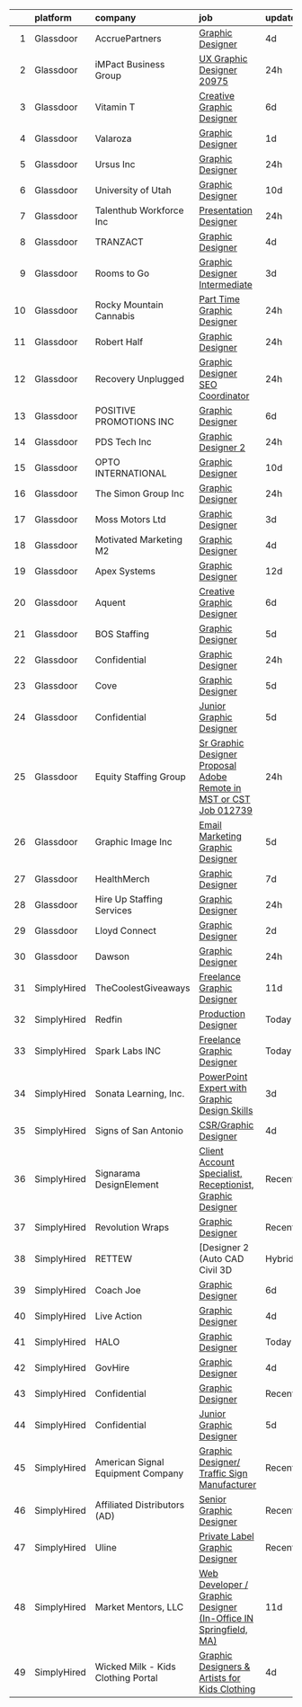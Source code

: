 

|    | platform    | company                            | job                                                                                                                                                                                                                                                                                                                                                                                                                                                                                                                                                                                                                                                                                                                                                                                                                                                                                                                                                                                                                                                                                                                                                                                                                                                                                                                                                                                       | update_time   | location             |
|---:|:------------|:-----------------------------------|:------------------------------------------------------------------------------------------------------------------------------------------------------------------------------------------------------------------------------------------------------------------------------------------------------------------------------------------------------------------------------------------------------------------------------------------------------------------------------------------------------------------------------------------------------------------------------------------------------------------------------------------------------------------------------------------------------------------------------------------------------------------------------------------------------------------------------------------------------------------------------------------------------------------------------------------------------------------------------------------------------------------------------------------------------------------------------------------------------------------------------------------------------------------------------------------------------------------------------------------------------------------------------------------------------------------------------------------------------------------------------------------|:--------------|:---------------------|
|  1 | Glassdoor   | AccruePartners                     | [Graphic Designer](https://www.glassdoor.com/partner/jobListing.htm?pos=127&ao=1110586&s=58&guid=0000018335b77ed4b4fdfced30cb3816&src=GD_JOB_AD&t=SR&vt=w&cs=1_513b3492&cb=1663053561924&jobListingId=1008126730075&cpc=BCC169F53084E245&jrtk=3-0-1gcqrevnmi39e801-1gcqrevoaghpa800-067b7fdb85bb2e05--6NYlbfkN0Cmq1pj5Dwku4j-j-jMxiR3p8DjIx5wPgrGZP7N5_dynGcPrp9S6jFTdQmrnz4JPZWDr5_AELSYZC8HhTW8qKglq35GUz6oRldHdzlJnMqGaacK9tIwDnCz5jgEibjtm9I5xKYhZZlsG5BJKjtOVMaXDbkxw_wMHGj_M-aFm6Xm4l2ELlWugdtFmcOlBwbdvfeDTGRSRqEBMFe881IAwMsa9bBjS7HFuSoFw6hdcJorj2goa2QlYUBbHPbA5YWFMLqD82oCR2PsOyprAskGzGWG5L3vFHOeMYCZ0lLqx8PUiimmFift2Ub3D55ZiwdTBdtZBx754fcw3MoYOXAr1yoqKJ_GxPoyIUUtEvcPLPW2CzPLeugnbCwHEwjzfy95wKJWDnP80_-YT2Ar7ruQAISca21umX7lVQAde8Lv8azxxUMu4CNrc_ByfFofp0ROHbSvZUUZEUAGs7yKwAIjWOhX38KBSdydB4FvFVjXeM0bM440sVU1p2eu)                                                                                                                                                                                                                                                                                                                                                                                                                                                                                                                                                    | 4d            | Charlotte, NC        |
|  2 | Glassdoor   | iMPact Business Group              | [UX Graphic Designer   20975](https://www.glassdoor.com/partner/jobListing.htm?pos=123&ao=1110586&s=58&guid=0000018335b77ed4b4fdfced30cb3816&src=GD_JOB_AD&t=SR&vt=w&ea=1&cs=1_39ee77a2&cb=1663053561924&jobListingId=1008134253503&cpc=6A22310A23505C64&jrtk=3-0-1gcqrevnmi39e801-1gcqrevoaghpa800-aa42ae47075f4f02--6NYlbfkN0CJbMOVrL4pmOIN70aek35lGUd1VGkUUl9qM-u8TQSK31Uo9iBKa4zcbWmzwKIAH8jEYfen9bGm4ciEvLu6ywMSvVg2nrarP2nlAONxxoXooMTTFdBHRAQgF1NaKCYJLkAkkNoh5khBY9IJ1LDaEQU5KBYZvMOFnA6FS0RbGeWmzo6TKDU_S3HLrOEMwhDJMcO2lmRY9v-xOt9lbdcyy72eXijAC5UQllcuHvlGTxvVOxfVX58Q8XQ9LW_LoyVfOQvq2F7po_SKymUVVRI-0XKpcd_1sJYipYWSOWt9mfbav1eSHF80AwWErCivyBYPirRXYHTMeZA4eDtUrzVDb9hnLkIoPqBSqx81bgz4OUJf4H3OFJT474dei40ybulCNl65qcTHZxs7iJT7FEn7nPXUO62jNMlqyVLQAOKf4xLtqCrrrSlAgQ9dKKsYqvR878AGFvIMrTLCjebolSjM3Q67QpxzfW2DhvkiCMsWaCNsYyFtXhgOhwUpKN3eJtwG3ajLNZknMGNp12khBVxfhV9pM_zesVLb6lQ%3D)                                                                                                                                                                                                                                                                                                                                                                                                                                                                                      | 24h           | Jackson, MI          |
|  3 | Glassdoor   | Vitamin T                          | [Creative   Graphic Designer](https://www.glassdoor.com/partner/jobListing.htm?pos=121&ao=1110586&s=58&guid=0000018335b77ed4b4fdfced30cb3816&src=GD_JOB_AD&t=SR&vt=w&cs=1_3844b826&cb=1663053561924&jobListingId=1008121107394&cpc=334ABAF5D42DC775&jrtk=3-0-1gcqrevnmi39e801-1gcqrevoaghpa800-8f3444ffb8cfa060--6NYlbfkN0DMrcEu7yrtATojKJA7cEzGQ3FdRGWLh0CZQInL4ECGI6k5tN82kdM0OKoro5eXmjoVin0azV7kcw0Ral9B4JQpPsBdkxf1kUX_39uXpuRfCiZw-gRjwUkuT2BUx1SzqJexz5ORPnopOg7VgA7pW0irx5YEaSVCv_lAiyN20thhxuAhyPc_cRj6QL2IH-yam9AGYYK9QG_irZADcw03wrlEvv_g6-6Utt_uYeZr1Np-Dfr9GFdsEfnfzBMLaSFG64S9Uavuygm_HwKB5b0EulMlgwKr6OTlPlrVv6d_w0sMI4UDVwxFuLH0MKJ-tdc_LikAcl2Kb3IdcWyR8uS-pw4TWuvG21HnU8HRpFAMdvfmtXxq0OxgeX3pLguzq82FBfJ6kKAxMjScUUIUgLBhHvlkIhZf-TuWOwxnROfOOUnlRsI4s9iElqLMVex9-_5VXM87d4Go4-YYCYfQP81S_5bOe68Rnl2QFG8%3D)                                                                                                                                                                                                                                                                                                                                                                                                                                                                                                                                                           | 6d            | Remote               |
|  4 | Glassdoor   | Valaroza                           | [Graphic Designer](https://www.glassdoor.com/partner/jobListing.htm?pos=116&ao=1110586&s=58&guid=0000018335b77ed4b4fdfced30cb3816&src=GD_JOB_AD&t=SR&vt=w&ea=1&cs=1_765ec6e7&cb=1663053561923&jobListingId=1008131768890&cpc=76BDADE3D6D9A820&jrtk=3-0-1gcqrevnmi39e801-1gcqrevoaghpa800-e6267bfd659e4f23--6NYlbfkN0AtR68e5gWpPxoovZgA7Udo-dcymoK0NpHFMpIgh7LYzwChfRPQL3OTxXxj4HEbQwurG7EWTXZyZ47nfWRyduCn3wXSuVtnUFNfQIbI_3fmKc8qm7hOY_FTyyS4zJWbe2OsX07m0XnTZx5YC1tPO94b4DkFMVgNJJR9Xe881P_pQptEBc7MH2yAG1_g-4NQwG00z9FBoUPsySEv91jjG0XWmcFEdjhqU3oZ3sBDG0UOvl1I6rKb5VzbEwt9dgdcvwYk9QYSAlVs257_UybawesPcEAmgz_kFqKhhU2EyhPAL1yWM1MyXgrfMJq5B-_605Zo-oo4DNaYl-Yn0rEyMsckcRq0WiJmDOSPxzja1h02GJXRIJQ1sjiB42gE-8pIpPp_q35prOy2xzLUksaLZbVEZJNz-iB7PT9-ak7mJ7gyQPQzd0fNqb5sOCnHLAJ5PocsBkXyiw1DqnAu_xJqlSDwH6CgTM7FygFMa8cfsDeFszu1JIRM3lom)                                                                                                                                                                                                                                                                                                                                                                                                                                                                                                                                               | 1d            | Kansas City, MO      |
|  5 | Glassdoor   | Ursus  Inc                         | [Graphic Designer](https://www.glassdoor.com/partner/jobListing.htm?pos=122&ao=1110586&s=58&guid=0000018335b77ed4b4fdfced30cb3816&src=GD_JOB_AD&t=SR&vt=w&ea=1&cs=1_58cbb7f6&cb=1663053561924&jobListingId=1008134344610&cpc=149B3D5996025BBA&jrtk=3-0-1gcqrevnmi39e801-1gcqrevoaghpa800-1374bbf8f98f6595--6NYlbfkN0CT8vBT9H5mqECx2dfLV_FONLPDKpIRssxVwtj05Tmm4rA5I0VNOPdM1oYsK66ov5psf_k9e0aoJjNTrZuv_X18D562-9MqSkujCYlqFldNGda0__pJyh2zNnq-Muk1fDPl3X2fO8GakLlXPKE5zPAdVFutyskNyn0ct_IDYEvYGsEje5MpohXzHcgbcELnVg_Jl9kMQTEnNeIHffSlrQb0oCbkMYWtBIu14R4YSi1XKSKztH4joZVB5NF_TA6cZFqDkT5vS1hPPpxPN-MPzA_Ri6fIC92jMhpag8vJH_w6mPxr-lBXua_xHu1N0IhmCnNcILPZd_fk8tDwsbtpUTDJCkiZWjW2XBVWmbCR03FLD_ORAiYGgtJevhh0lCXFivh_ihD6LFsJSo0gV2k2qXPnKUEZEsLbqGSzNSZtHub1hXGRpz-wtLBffngiPpilsyFoRzZhywUSTAE9AdYvil8pOscHYhkRYkW3TTj3rHSjuFUCwdATawwd6GOL4f04jKsc_f2g38HLL0CevJlQGXZ95266_d6xo4M2uIF5W-76yv2TMochAESKtDOzuW7loDmy0mhzQiqWfZXJVbCd45Y6CNWKvCPM5V1ZTJJu0F7b9GgYyoy9WvHrAdkgYE45_gTKFjV-1UvN8gO1Zs8CXJ2l4VDKz6rB7oi-WCCwDosXNUsaj3DXCOlYxxdzO1QtXLXsa-ERX5YEfBvJM87swfXR1XMvis1vog43D9_RxPv4r8aLe5F4bGztXquUyBL_UdFxhmKXZ1DVLpOY_qzRpC5LH-exYBjRroactcuTm8TeKlKXTU5IG-AJmFcb5thw_2fyYqWalBSCkgugJd0RTjHxzpZ-ku72iBBdIAzedgzpU_xKn8YRE-ZJfFQPASnxUH5qgVGxJK15CYWFE3dO0WnU1v2fvm0EQTxEZm3OFrmj6kz3ixCr3CRBEaMyJf38Lle0G84r4oMZhciFRBnq1Y1gBi-I5KmbcIIgUhx_AZJvlXZeEM-3ASAhx8IfF7MEOzY%3D) | 24h           | Morgan Hill, CA      |
|  6 | Glassdoor   | University of Utah                 | [Graphic Designer](https://www.glassdoor.com/partner/jobListing.htm?pos=114&ao=1110586&s=58&guid=0000018335b77ed4b4fdfced30cb3816&src=GD_JOB_AD&t=SR&vt=w&cs=1_84ec5c48&cb=1663053561923&jobListingId=1008114879241&cpc=8AC01DCC8FF2DC38&jrtk=3-0-1gcqrevnmi39e801-1gcqrevoaghpa800-ce0b6d5c670a72c5--6NYlbfkN0CeT8FX21qA8aHoekqZMuZU4Mih5bXiRa2bV6asheKhAvHaqF6kzF8lumhssRFsV4ip3QuTCCLPujpOXfGMMhrWaTaOm6Daj9lYD7LAgs86KDSB8ENDLgHZdtS7lHfdxOGI6ZxXy7fyrB9iluXJuUGYYtVCWGPVZHuqqax6x05y6w8swj6ui8dq7dTsBWybOuj-1l0u87LzNUl8-TVETZlZYAn0iuCtdq1jAqZn5WMoctperBHDu5fGsfIoowfygyd8ppBSenFhej4821DQ3OYzvoZ958eGXjFLSsLwu-txrYpTxZTTeMBxTIjKucQ5uj-r8QLC6lVTggcUAjBwAtP7ZIUwRo2YQBap9c3DjTveIEARTG2pa5w5rG740LNsxPcYA9VQKHbiDZjN3AMua9Fo4pwCkYQPXC1rQduHE8vju3vE6sGRHSMhOXslPO8k3RJT8_L7mffQEuMjKpwurR5J)                                                                                                                                                                                                                                                                                                                                                                                                                                                                                                                                                                                    | 10d           | Salt Lake City, UT   |
|  7 | Glassdoor   | Talenthub Workforce  Inc           | [Presentation Designer](https://www.glassdoor.com/partner/jobListing.htm?pos=130&ao=1110586&s=58&guid=0000018335b77ed4b4fdfced30cb3816&src=GD_JOB_AD&t=SR&vt=w&ea=1&cs=1_2f36a2da&cb=1663053561924&jobListingId=1008133870042&cpc=F41FEAB56D215062&jrtk=3-0-1gcqrevnmi39e801-1gcqrevoaghpa800-f06f0ab86d92e6ab--6NYlbfkN0DpwFV3tuw9vFlML3xauMsT_S9XsNg3VdZNHiuyFzGFEzXfSGkGfgeZuQmrRNOoRj252mLqHri0itIf68FvD0Cos3sX1nhUedQCzDRSGlFs--8KFgQWpEgsOErS4T3CBlTINY1Ygwrij_bPoCYBSzOLzslHUqA0JglBS4cMr5oydsK6sQmOuNIryRWumgJ1p2yLg9HcUogQ-ip59UcKRFXvqA3gl5OW8gHmMYqt6_Ex-VLMKsXOvOQZSHiwyoS6N5JU3qTcKGEtfDGzGbZ-M51kzXIBMds0FAjk2CDa-RNW53mjFzzJKF3c2ysyyNwdqn2xTo8-tKwOEgxCmM_fSXjsEOpK6WJsgMzoVyswNrkFBqdB3d6pAoMYIVQpkn7nQComJjCPGwO4m8US6SBlQE74gpy84ynhNtFZkW5cGKID7vY0TE8yggiFfTcg5MTRFmYAskLso_lxSEa2k3otq91qejb9Zvk02EOcQ7p6uUCjKhQec0vF6F1xeduc01z1sbxKgYLwRpKcu8QLNUSailvErrHxLp3q06M%3D)                                                                                                                                                                                                                                                                                                                                                                                                                                                                                            | 24h           | Remote               |
|  8 | Glassdoor   | TRANZACT                           | [Graphic Designer](https://www.glassdoor.com/partner/jobListing.htm?pos=105&ao=1110586&s=58&guid=0000018335b77ed4b4fdfced30cb3816&src=GD_JOB_AD&t=SR&vt=w&ea=1&cs=1_b4d379ff&cb=1663053561921&jobListingId=1008126595284&cpc=67D5E609A3B8C355&jrtk=3-0-1gcqrevnmi39e801-1gcqrevoaghpa800-b11b1ed320f7c562--6NYlbfkN0DmvEs89GDjygIsDT0FtjWiil-qnA5TS0Npqc8I6T5HHD-Msxk3g1G6tLQP5OhNABLgmU_IJ8ydB2A8wcxTZFkYoTDj0-SHqJTtoNv1D938D7Si6ShiK0RBJHfZpr0JA8CQMGD9EBSKqLVu8no-dR6S3jNjtvjIEdcoY7EqGpiS-4A7knImlcoNud3GgAx-4bX8nNs31cOufh5Ec32KYTJm6XT4M4ZuW9iUfLUwVUTbaqXgLgxur2tJ9mIVHaECczUHki3rwctinMWWXjNMCv4c9zjnLuwCVwsCwYc1GHNgYLvasdzTNUxD2qNdotlx27wpk2BK6qwbyujPH06HO621QAsmxFJ6uLaIPtwzxxPHFZYpcUSzymj9-b7YyEUOeFTX5kYvD4FA50OyqCZDaIU9kwcuur7TSN6bSTZeGzghvAq845eeDFHzQnWGj_Mw4r0hPhM5-_SPZGQSkrw2Q6EXX_2sFtigDMFkHDVSn5kbLjIJ00r3Gb1MZ56XeDLb1KLJMfdan5_xEZ7spUrpKRRF)                                                                                                                                                                                                                                                                                                                                                                                                                                                                                                               | 4d            | Raleigh, NC          |
|  9 | Glassdoor   | Rooms to Go                        | [Graphic Designer Intermediate](https://www.glassdoor.com/partner/jobListing.htm?pos=102&ao=1110586&s=58&guid=0000018335b77ed4b4fdfced30cb3816&src=GD_JOB_AD&t=SR&vt=w&ea=1&cs=1_a52fc89b&cb=1663053561921&jobListingId=1008129968709&cpc=334ABAF5D42DC775&jrtk=3-0-1gcqrevnmi39e801-1gcqrevoaghpa800-3d788cb9d77409bc--6NYlbfkN0DQkrWslipYdAKKBYyyAy12PZe5Qif844XZvzAwxKbcyIRxhdHaqMzJraSVoY3LdvYuwbTQKPavhGC4vHO9Bfr8trVBdo5eVcbleJzNNfOukLu5glWbLcJEU3v5zwDYW7576MqK4ng8P8zlt65pLJT0uVXEeqsxHcyP9z5k2v5f-j9UXlWH6Cfr_qwvCip2HxsutsgNmwxcModeviy8wgO94FJ0r6-q8jlsNkICfUnLgfMBzCtFR1cSyVM6egFgmvoRRaqvV5t2hFlsu0H4sfqXXewL_77A7VL3TP7-4j8wcKE6NaKTeUAaAPRMHrKIv1n_30RiZuj6GauLdyxYi22ND4T0QMwkA46vZMPvqS0qr1HD67rSThSvrbfgWSynJhunYm3GzV9HAWsClYgjkYSPJkLdkmVqTHH2v6P3AQrVRAZ9u7ZptCvk0dMpeqWLIypUeNmyT-1mFxSeJ7DPLnwC_0q5V2ylo6ovXSzEUpQSQR2hpgWKS7Xc2nqCFSwj5nfulc-5r5faT7EVne4qJXgVlYa6m3m7JqVGisdjIUiR_A%3D%3D)                                                                                                                                                                                                                                                                                                                                                                                                                                                                      | 3d            | Atlanta, GA          |
| 10 | Glassdoor   | Rocky Mountain Cannabis            | [Part Time Graphic Designer](https://www.glassdoor.com/partner/jobListing.htm?pos=110&ao=1110586&s=58&guid=0000018335b77ed4b4fdfced30cb3816&src=GD_JOB_AD&t=SR&vt=w&ea=1&cs=1_331065ff&cb=1663053561922&jobListingId=1008134500689&cpc=C63BD00756FD6F58&jrtk=3-0-1gcqrevnmi39e801-1gcqrevoaghpa800-4e51c06da5a57de6--6NYlbfkN0AS3oPsAAmCngCu4U51_2RxXyfS7TdWOFtWPOafNW52Iz1HeQVGuvsYmKC0KYmPYo-Ng95OsV6V5q3ROhc4Lcdw78zLFX7cJSxMFKMoeKFpu5MOdSKQu8eXh8z9zXuNE6VEGCp3Dr2zZLxwaHhwqcKu2-gzPSLnWx-DrerkH6KnxG_YZQZ0yjp168NTaaZL0QEY_XbufhueTj67n5i1Uz0Xa7mqaogk611WQvnpyQ81NesdlpHhT3BlQ75NaPu89VvhopeXU2ClEMi9RMJoaevtcprHXPTI8OtTPHUa0tQuZIUc3LW1GZ-v0ypzTaIiwJHsG06LG7oTvXUy_neMMfbbLmpDwsXqK9rjaRff4Fzwy6zI0Da1PnmxxRW72eoyV2U9_KLz-CCIDWsF3sNUBN8io3wXnHb3MrEZSyLkc4Ay2pfdbLUkMW_6lW0ZDlC4_CBzWHbNl4_4opXiH82kWYgLjWA2mmUcWT5mXnjzisWK40W9ETY36mLL44ysGpmBCP4%3D)                                                                                                                                                                                                                                                                                                                                                                                                                                                                                                                       | 24h           | Denver, CO           |
| 11 | Glassdoor   | Robert Half                        | [Graphic Designer](https://www.glassdoor.com/partner/jobListing.htm?pos=124&ao=1110586&s=58&guid=0000018335b77ed4b4fdfced30cb3816&src=GD_JOB_AD&t=SR&vt=w&ea=1&cs=1_d39b9b48&cb=1663053561924&jobListingId=1008133913067&cpc=7AD1D84939BBEEF3&jrtk=3-0-1gcqrevnmi39e801-1gcqrevoaghpa800-1fa50215d3aecc48--6NYlbfkN0CpzDdaQkua3np5pkmj49lKioZwmwxQ-yx5plwbYmV_M3J4KuacFLtDum7fINRRVdwBKD6MOzfD5zyqM5fJKUHEMbe61DDpH0yz695hbPbBhnGv-HiBMohC_NmUg4a4ccaB8U04OmgIlkfzdP4gunSTDVN4tCSgZuGSityjLUwAbI06bnOvBQriPAyLljQXV0QLgitFBKB6aJeJ1mwsVlHv_-vMxaCjbvuisAuAUwTZdl--hr2EaBWE9Sh0ERYMxVqF-0HVZq0umTEuQbRcBtSw5dNvz4L28YYTPXZPW6Owd3yulhHm_UArZzEE_qv6DbrWgvReFAafmIoN6GUBLPk4j1uzOZQhMBpFmEhBRleRRIlA7F9hOzLcottfwI3LfdUw_FVZRaA-CYU7X5OFkbjFLEtkyKAStJw458ZY_wnDZm2nOu0Fh18YKM1D8BAhrWt650BkZPJolo3KrnLQ0MwIEhbuavpiLLDcCneVcK2nO0_szTi1_bZ-PcloVm16iSywGUCQ_zKrpqWYpa2TdovEdJSBBQBqm0b6_9tX6sSzKftRrekErT8Nia8QTbqPST8%3D)                                                                                                                                                                                                                                                                                                                                                                                                                                                                 | 24h           | Chester, CT          |
| 12 | Glassdoor   | Recovery Unplugged                 | [Graphic Designer   SEO Coordinator](https://www.glassdoor.com/partner/jobListing.htm?pos=108&ao=1110586&s=58&guid=0000018335b77ed4b4fdfced30cb3816&src=GD_JOB_AD&t=SR&vt=w&ea=1&cs=1_18730497&cb=1663053561922&jobListingId=1008133874978&cpc=63E4514951618C5C&jrtk=3-0-1gcqrevnmi39e801-1gcqrevoaghpa800-7140b2567d99476d--6NYlbfkN0A953Z9EfJZc5Z9y7Wb0NkuJO-5BBnqXCJSieP3bN3oTxAO8dGQJw4jumWe0uvmK61SoNGWLQ9ReCEZ8arNlNOsHPLqlLDhBNdwOFfbiYxa3b-ix_rYM-quNqoziXKzbbyDTY2TO_sF7bFLlrGl-Osh8JJ1l0xqr91c12AYuqpL4AVEvP2C2m85iPHH4wp0D1iK1O0giOBdFVvphZ5ZkNIo9nTQ6NKGp19dt80MpmnqjptnknEf2Tl3vvpXb-a7vSE8y-dkeoz8XUsr_8_5styiGMlT-LYdrenX_H7YAWjA4JLfi4youLR6pz7NLvfgCQWF-GpT-jbtYw-sXj99OHGyYyULJgZaiH6_YYy6-XY9OA0l2bzLZnLKE50ME0OUv81u_lTin1_QhNKS9SIeoA6MMYR7mUkSGnaniO9Yh6IZGBKljqYdoABY3boR-ibCYz-prCSs_t7SOdzIhIpA0feeb6njwLz6kg8GMjabPqok5QksNu8ocR5n0tbA1ygDYi_y6tja3GnuEA%3D%3D)                                                                                                                                                                                                                                                                                                                                                                                                                                                                                                 | 24h           | Remote               |
| 13 | Glassdoor   | POSITIVE PROMOTIONS INC            | [Graphic Designer](https://www.glassdoor.com/partner/jobListing.htm?pos=112&ao=1110586&s=58&guid=0000018335b77ed4b4fdfced30cb3816&src=GD_JOB_AD&t=SR&vt=w&ea=1&cs=1_b09e5902&cb=1663053561922&jobListingId=1008120573000&cpc=92BEE8AC7E71C1CB&jrtk=3-0-1gcqrevnmi39e801-1gcqrevoaghpa800-98e3abe9d5b0f329--6NYlbfkN0BxkLIcfe0oqaYINownie861a0BJtkzmJW-WyGv8J0JYOtHV1ep8m0iuJp-jyOUwcKwKUY66YQHpBznDcOA8ykP_s1SuF7AmHu-c_-HILB7-YEnaqktzXUZwhWRYK7fGX5kCC9_TUenH3hGC-HKVlExa1qgwXHHgD2X3SI6SLQGJ7vJpraQ7L96nLZslMBerYEpYcpUm-pU_hjEbFsfnyHsUKkHoXCuOb9c0bzx5bmFnCQIQqyBKDL5DaCDdjS3tfWBWhbLVLSTuQynlGRC1_TP5t6hne_qxboohQvBxmmkjmUdmLAMBcQ-cNs2qdPCyk1lNNaQe8U5eWbWHZw9GqbmX9a1FzcPA2_oFemY2bqpGlrUOayMwtItwxixDby3_LmnNUAWCBAP2KHVJl5WHDQCjk5YjzzB1Pax3l5fPUquSRzTsoAGdMAqS0lBi9sUh5gcBGHVk9nWJGSGtQz9HHxpQmxMeSCLZKECisg95BF-tCT0FrShwilNDtS5s2cZc9k%3D)                                                                                                                                                                                                                                                                                                                                                                                                                                                                                                                                 | 6d            | Hauppauge, NY        |
| 14 | Glassdoor   | PDS Tech  Inc                      | [Graphic Designer 2](https://www.glassdoor.com/partner/jobListing.htm?pos=118&ao=1110586&s=58&guid=0000018335b77ed4b4fdfced30cb3816&src=GD_JOB_AD&t=SR&vt=w&ea=1&cs=1_92abb4d8&cb=1663053561924&jobListingId=1008133999448&cpc=AC285F3A3ECA6BB0&jrtk=3-0-1gcqrevnmi39e801-1gcqrevoaghpa800-5d4ce0291dd55fc3--6NYlbfkN0BLQ6hkz6GMEPsiDV6dZwFY4wMBUE_AioakCFmtqBrqGqP687vd9SjG831nUZLdlEDT-rRDOXqeIgFwwBe76Cp6GCqVStSYpJWkKaxUfIzy6PpNhHJP77U1EIbtsjbQRP3GeLeA93gQfgUL-q2sWPDLe7QVXVDsUSfm753rieCTyUG5j37WQeDISRhQrTaXHgQFI1c9a3_FQMcYqx0tSc5byPv6lxA_fQXJVbdXvXNVN9Gcaoxlq4nuTzctZ9Sidf3VM3kl0kDnLXISSAMQVI41UNkqWEek-hMAqJ73CBu7TxG9B5Fmjp0m60kgHou_xljvPemmqvdXvLWAlm18qetqFeFNvhcX5wdTtXk3KmjooosKrjhhECE0tMj4RP0ecXYf8NqjJ8lVmE4ibjiN0z3Sgz39TSg2tw8MGmK4a_kia1fAn9qBK-pROOi4qH-J1kGs48AfeLU9L9Zz7PJUela-2HkFGC_F2C5vqT4Uw3In8UzMxGF3A3A-5X7HY-o9msRDnpo5fZlY0Teu1reSF9tsmGKN8p8WhYoGJ28dzg3gBg%3D%3D)                                                                                                                                                                                                                                                                                                                                                                                                                                                                                 | 24h           | Renton, WA           |
| 15 | Glassdoor   | OPTO INTERNATIONAL                 | [Graphic Designer](https://www.glassdoor.com/partner/jobListing.htm?pos=103&ao=1110586&s=58&guid=0000018335b77ed4b4fdfced30cb3816&src=GD_JOB_AD&t=SR&vt=w&ea=1&cs=1_e38b2d6e&cb=1663053561921&jobListingId=1008114454416&cpc=414F59AAC079D902&jrtk=3-0-1gcqrevnmi39e801-1gcqrevoaghpa800-7d099d590a8d0cae--6NYlbfkN0DTXEPot8bQs6vL-0KsHuyeBXsp9NRYqLssF11gmcxF1FPK71qYPn8Ryec7son9nZXBacyyZR0tUu-RhjyEujjTIlOdn9t9vujwS_Y5rLSSOgo3_jNg51t1MNtzthP8DlMtE80ugs9pi5sM0RBlEdWkhWUgV3TNpODv46ZNwrD5PXct1jAeBhojmDWZ2d7wfJ_tS5p3k7R1weUSKuBmnvuesBMFpgY_3cZfVPnEfMitievzSCvk5IzQKXMyDhEDviiqZx-zov65o4vsV3_wbQJUg2yahz8j_6HIP2Ca3TPjXwD7tcf3R7GM-s9UYSRZ4mDBLO_mtiQbuxq9OUJyPp-SKR5kLhRb9H5Y7tIo_QQZQ9gESmrtTU-9i7WHuVjcmMwE5a3TmwVbI1lpoKHcoYkj00asM6zuhMQb0d0aFWvj74C27qbICbKsN8CpF2Tqoc6V3_yyg5K2jckH8-wa-wfkIbQemlBRY0zwd4lHOiJWVq2BRHVuflZgdXIuPtETh4Y%3D)                                                                                                                                                                                                                                                                                                                                                                                                                                                                                                                                 | 10d           | Wood Dale, IL        |
| 16 | Glassdoor   | The Simon Group  Inc               | [Graphic Designer](https://www.glassdoor.com/partner/jobListing.htm?pos=104&ao=1110586&s=58&guid=0000018335b77ed4b4fdfced30cb3816&src=GD_JOB_AD&t=SR&vt=w&ea=1&cs=1_128d2839&cb=1663053561921&jobListingId=1008134396794&cpc=D69957E0862862E0&jrtk=3-0-1gcqrevnmi39e801-1gcqrevoaghpa800-3cca82de002abc4e--6NYlbfkN0BBGG9LMNqL16EzDx9S3nKk4b6IwprgSJginr0DZD_oW_fGju1lNZoRn8lzpFRf9zSipFPdjfvl7DbOOCJPCwyJY4O-6l89RxDVWalB4KjYtyHfenNswbz1ayFGcmCjLNqlwmE031PtwnqtB3wsm4v4vrCeb4npt1AaicB2SUtO5qCzY40_xw9m5W96ChlmwU6slZPZTxspORkUZFsOdtJyUHVl8bO3kVunftTwaTftvNYZD3V0NdQJL2lw06mv8iwNDNNZducD5n37AxzS5CXSSQ7U2YOgKnU6pdfiqQmmHq39ssIpIIMCgi_GrOfTNHH1qJHt0of1Tn7VsF_AJHhHeP0sG1J_Rd_jmOBwb-1AfdxDRW2G9a0_ShwJxpYijKXIopHXcZKDXc4fmYl8JVUvYmQhbWWIW3_c5IE33q-VZjErE2pLUimwizIs-9JyNU-kejO7H4I4oCLptth7hTJ6CHXjX9R0a1KH1gymSJHOk4e7_qiiNqnJqJZ5KTj4EPY%3D)                                                                                                                                                                                                                                                                                                                                                                                                                                                                                                                                 | 24h           | North Andover, MA    |
| 17 | Glassdoor   | Moss Motors  Ltd                   | [Graphic Designer](https://www.glassdoor.com/partner/jobListing.htm?pos=109&ao=1110586&s=58&guid=0000018335b77ed4b4fdfced30cb3816&src=GD_JOB_AD&t=SR&vt=w&ea=1&cs=1_aff863d3&cb=1663053561922&jobListingId=1008129186634&cpc=FFA730268E216A27&jrtk=3-0-1gcqrevnmi39e801-1gcqrevoaghpa800-412020c57b8bf40d--6NYlbfkN0AO6P3nQQmedbl83GwNa7OohnsrLmja52vUai2UirdROG66o5SxYArC9cckpGOOGiKauRS_gYIsLTN1wkgHZ4PVD2N_Fb_qvDwwF4V7m2qMIAtWjFlw8cgSO842a3_kiqsqNjGJKyZvv8yauOqgH0igQ-aydOgkZao_moQ917O0j-ZVw5UZJezsZzdcJ0z-tfzbzeAkTzzEx-NWIVR3-EdflJbOX0GRNBG3_c5d30XyKAfMoTjAJ00rJ3zWoM5jG7DTg2hAV7gSd0Ht5GQ-1XSFqwaDTv6udImlqAI9UFw15VpzloeqAi_XMzZlkMasal79vAVZFAOssalPMOUwqFg9IxLrDQSKyRwJloHaL46cQL-TMVRTqc83BUkg-FlM9o7sUbe0_uFO7xZd1ESB_T2kfArr4EqFvRzb2X61P-NBTxtxoJ-vbL-HB6Cqk4lGBuBmht8S-rGDQSoff4BRa2_dYAnufkIw_p12u4B3N7ZCaul3ls6f4eVxZaqLQnwLo9Q%3D)                                                                                                                                                                                                                                                                                                                                                                                                                                                                                                                                 | 3d            | Goleta, CA           |
| 18 | Glassdoor   | Motivated Marketing  M2            | [Graphic Designer](https://www.glassdoor.com/partner/jobListing.htm?pos=117&ao=1110586&s=58&guid=0000018335b77ed4b4fdfced30cb3816&src=GD_JOB_AD&t=SR&vt=w&ea=1&cs=1_479ae2a7&cb=1663053561923&jobListingId=1008126580520&cpc=F4EED0218A761C36&jrtk=3-0-1gcqrevnmi39e801-1gcqrevoaghpa800-1e4792ea722e58ab--6NYlbfkN0BlKM6m1IvFSyy8_vPnQ6NxHMa1BSJqvopi6zh_aqBEzviEYhI9jrRy3ENz159CfFLzFXQHe_EFz_tUFnFwmiKL-py1atkf4KBWl_wAmblrlN2NaAjEUnB28cj0s8qgpJ5pW_i9V-TSA6qcxu3W5uCVRExcETT_nJTzCpZMSwxvFy1okJ1cYdW-7na4t62wJWIdpxodWfSox8AW9G4XUfhMaMHSHzELq6d0g0GEbYpoi-wY8vhUtBonViSg58IkjPIVvuy2-2Bq9VFd9y3rWd5SpOwWQjt37TrAg5HaGAY38vluoBMcLZ9_GHOYSLVslhoeZRHSudW0q-SnXmm-QNKHEALqZvMD2cOrDdFpd3iI94HZatH60PwYcZiOGnqwxZpeaEQNjoUjvdCKHSeF9V__x50QZOPnLWNOANUNWLYP4CKOQdj5SjUYDBwjpvLnSTIQlw7LabWfTq1Yt27Wht3DJmuon6Hkbj_KIJnlTPNVRy1soVPl1Se_nnnb5OABeQo%3D)                                                                                                                                                                                                                                                                                                                                                                                                                                                                                                                                 | 4d            | Remote               |
| 19 | Glassdoor   | Apex Systems                       | [Graphic Designer](https://www.glassdoor.com/partner/jobListing.htm?pos=125&ao=1110586&s=58&guid=0000018335b77ed4b4fdfced30cb3816&src=GD_JOB_AD&t=SR&vt=w&ea=1&cs=1_c7375d0d&cb=1663053561924&jobListingId=1008106388661&cpc=F41FEAB56D215062&jrtk=3-0-1gcqrevnmi39e801-1gcqrevoaghpa800-da612f7a529f548e--6NYlbfkN0DqWjE27Bj7wQp7zwejGyju2OyxUuq4SEucXSyN07WCWejYvQmJsgF2DYF8Y-TYieDSMpqhdV5tGjfKI0pF67yY9D5AdG2Jiz_4OErsDsJEEficrcUtSncVBPFP7amyf8YQ907Nw2FG6zqq2HhbbrfbtcwxVSvYJSUJaNcLk_3dPEp2iPOzEIoBXBAxmm-0o5uG3yewUqpQ_c-znQLnbP4OuaU3CCYZzjE6wOq1Obtv6yMKMPztd58iGANQZBOMOKoVw0oucnvJbQvT0YauMNmY-L2rHXsJoQmZBmuBrI6ObuqUjGdYbpGdpp9dH4kMbC1RWMIZELfjsIrAPcBl6VdnTgBJX80hL-1iA755FGRuAZ2inPdXQs7yyG41vfx7PbfM3X4hOV-n5Y79wYu9IwXCv4idkv-D4V-S-FgwV08VwBPIryrF2uUfTkzGltQJWebXb9KC-_przQC6-QCgxio6qwYoYl_FyYtxKpW014R_9Hr_1JKg98_YHl84lUpeon_SPCGQPZS5a2M2gNooGnk6dbxO1wHPcyF0yPyWIhmF-RH8Z29f0wCHdIdf3HV-Gsqz4DjV1xPEeEaS1WzrxrmJD2_cNnUwCbuPxJhPQxlVh0vbkOvNh1iEfqJBpDkG9_g%3D)                                                                                                                                                                                                                                                                                                                                                                                                 | 12d           | Minneapolis, MN      |
| 20 | Glassdoor   | Aquent                             | [Creative   Graphic Designer](https://www.glassdoor.com/partner/jobListing.htm?pos=120&ao=1110586&s=58&guid=0000018335b77ed4b4fdfced30cb3816&src=GD_JOB_AD&t=SR&vt=w&cs=1_af9560a8&cb=1663053561924&jobListingId=1008121287489&cpc=9908D8D4413DBB8A&jrtk=3-0-1gcqrevnmi39e801-1gcqrevoaghpa800-dbe967c4271b2a03--6NYlbfkN0DMrcEu7yrtATojKJA7cEzGQ3FdRGWLh0CZQInL4ECGI9gD0Wolx9R2EDT7B77c2cQrmbkUFXy7nLgoDEvVvGH1Wvn1HFp5P6WeKpQKU34EyEIJrdkCKlz3Ly8g9UXKHEiOlTJecRlKUl7acA-eIPmhM812k17EAjoss5kTsT_fwhYt706yrL6_fztrUqg1Kw9ZxSsxzo_aDm2BzxuSIMR9QYV_zPWtI8YXwy8ynSTsA26V3ueMdUkw4sbsH_k6RET0uGkwINqebknMAXvo27EGgDC2eayZjrurPhz9FtQembV6Jzph1NYYREOgzRK5EyxqpZ8EQP0-P2i8Nb4aKbfdhB5TMKTVS1SM3INs5fr-zq6CnYOjIsGIOhGrkGPExjly8QAjdVhw8GLYddglC3dcLKMT9Nt5kavfDZijuzHRdAX946iSDLJF_2YSmK7PK2yfS3kbOqJ1M7Av4-XD0MRD)                                                                                                                                                                                                                                                                                                                                                                                                                                                                                                                                                                         | 6d            | Remote               |
| 21 | Glassdoor   | BOS Staffing                       | [Graphic Designer](https://www.glassdoor.com/partner/jobListing.htm?pos=129&ao=1110586&s=58&guid=0000018335b77ed4b4fdfced30cb3816&src=GD_JOB_AD&t=SR&vt=w&ea=1&cs=1_9e9bd354&cb=1663053561924&jobListingId=1008124168462&cpc=75B6770C194DCF89&jrtk=3-0-1gcqrevnmi39e801-1gcqrevoaghpa800-11e89165a41cc4cb--6NYlbfkN0CSD0PJk9yLnjG-wa3MARHNoV5iUnokzG0wpirHI5L2-rkZ8KzA1Hnnhg6eU3iVOWYcd3EyHxdbYwlZsSAjaBWjYkXwJE0xSihp_pqeexDboKXwFfw-acDCtzb8lH1T4kZp_VyBMX7Q8wT2HrIdPGnsBP9nWdp_29VtTqw4RrOrEBTRIuxG6i-pwAGcCZZFIVP1TFcIi7rng3eCauyS2KK6Q0Ddv1XpWSKfYGwL7bI0J4Xs5dIovAcMRL4p6CjAVT8t6aQoA-34oCD1sdmWW3dKMKBKWriY2ux6Ra65QA0KnQ87NLv9oJNiv524a-nsExzpzAzjU37Y9VwdV9BlJO06PLBrCjr2tXGlfmnhIyVN3rb6JnuUPLVDt-SWkfncyuENFXUbW1fuzJM-dock98SNbZmA6KPNvD50TLzo6orYUEMrq0xlmbRbmxmTWbY2TIjSYurFAgG_UOiO37s5nRXYcLbwNzrGQHOP6BfOX1ExK7fq1JY7MJ870gl7L8enaDqV_WnZaNM6g4csaC7BP7UbJ_4k_S-cMQCkvcGrVNafhBCMT3WQ-K1AKmwWmgS1Io4BmvV7SRa79dSzDzA7yUUAhprOWfeqnN_lerNIdOmokxk2cpitWhROqcSe_11OoXiamsqeS4C6BHk75_p7U8T5rdYUfaN0vo0oynIeAOqcbTZOFunDTQZDMf9bdaHLbts%3D)                                                                                                                                                                                                                                                                                                                                 | 5d            | Suwanee, GA          |
| 22 | Glassdoor   | Confidential                       | [Graphic Designer](https://www.glassdoor.com/partner/jobListing.htm?pos=106&ao=1110586&s=58&guid=0000018335b77ed4b4fdfced30cb3816&src=GD_JOB_AD&t=SR&vt=w&ea=1&cs=1_f000398d&cb=1663053561921&jobListingId=1008134053550&cpc=07D58528F3898F33&jrtk=3-0-1gcqrevnmi39e801-1gcqrevoaghpa800-19473f4461ae5d90--6NYlbfkN0AY0tB6Wf0GPJBeXy16lXgyc692rddvCB6fx242x5-_XY3sT359jnCc-_ntvTeYDGkRVsTvHS2UzDBgzYYuXWwqsLy5Y0vJ1EsiQr9eIS67duG2zid2mvBODhZvVYUhjK9SCCyTa_CCe14rcGDtsvlMID_0eIC9AX2ddL1vTLXjauPZk8sFASpeWGsD-KrC4dP8d2NuLfevCP5Ttumuc5k8pmi3V40i0PKlO_P1MbhqDDz5bKMMOYVSmqqGc8FUNvUnZIABadirYA79A6lGCjal9qeoDiMdH5FK8pOX7eN09mlGCAXlldgrXddZaoTSBLk3rTah9iBc7QyRVM3GQBW2LsN_h7Sy9dSKxLKHmIBcGdIgWWeUKAyx5VsfpTIUsI8tlmRwJvMF_aEI-G8ua78JvLLeaY9iFmKEGXMSI3JzxYU6anPuTF08y8lD1VD0OHH0v6uYTD0giOQEiZsFJNuzneFGjag4EshrlXkHNW0T_L44WdxX4hTQlrzKDqDHX04%3D)                                                                                                                                                                                                                                                                                                                                                                                                                                                                                                                                 | 24h           | Maplewood, MO        |
| 23 | Glassdoor   | Cove                               | [Graphic Designer](https://www.glassdoor.com/partner/jobListing.htm?pos=111&ao=1110586&s=58&guid=0000018335b77ed4b4fdfced30cb3816&src=GD_JOB_AD&t=SR&vt=w&ea=1&cs=1_75350758&cb=1663053561922&jobListingId=1008123393678&cpc=C891152315FA1AD8&jrtk=3-0-1gcqrevnmi39e801-1gcqrevoaghpa800-6bfe7e1fc28a56c1--6NYlbfkN0CNouFGue49ejItq4fA-JdAPlUS0xHAOEK9mj0sChPU9TW8mEJOxZv3mImffP24wabyRMmzL70MAcSgi57EQprNPWNJdFK3u6crUad3WUsyqWo4iQvJZHDz1PRr0YQTaKq4VO-8GOLiDJeE8TqyldhSTbi1gBd35Qmb0FI4n6ErFOjbJ0QgtW8lBuIdw1Zc_YSHVG1aFPTHEKLUOMHAhpBBzDF-UEdmfTFW4PbnZ9Bh-KxtGLUvVChh1mJXgqLMtuhRTVMkW36BkHRr-gapD2XtQy5WRh5CI6ErtiyezuL_I6qEZKlAHcJphdQYmOwWlxy5wlplDbVGWsFmMxh2Dl00OTpsg-1Yf9SQPNZD6sKy3bgAPSqzbi5BhZmhKTV-MJ5fWdDjXz3PCSwrbg4-zJ_6gAMdhXRarZH5EoOzX95J4GysJtzL59Xd7zq-rwaoUgYw7p-6Katv751P5MEZOzQRqXztFRVI_lH8tGVl3n9IQfZOByvSVRb7g-32A5DguXg%3D)                                                                                                                                                                                                                                                                                                                                                                                                                                                                                                                                 | 5d            | Orem, UT             |
| 24 | Glassdoor   | Confidential                       | [Junior Graphic Designer](https://www.glassdoor.com/partner/jobListing.htm?pos=101&ao=1110586&s=58&guid=0000018335b77ed4b4fdfced30cb3816&src=GD_JOB_AD&t=SR&vt=w&ea=1&cs=1_9bd20a30&cb=1663053561921&jobListingId=1008123210648&cpc=2CAED5C921A5F994&jrtk=3-0-1gcqrevnmi39e801-1gcqrevoaghpa800-1c9bcc33ad70421a--6NYlbfkN0AmqJ7AeIJ-lTJls7-mD9_KSTPy0ij-obPvjuKKTWlFkFGwi8c4YOI6u9tlvvE_CANVAuYsa4MGbQCoUNwgazspWIyOIgvYTkzgxQCewe3cHs7vwCiBJEq8D-jmXSC9bk0IAR38RyOs8EEjSoQbt_Yqe5zWg8lIwNIaAsrPXdWpz1b6XpT0vlrd8EOasXuCXJhjp0EKsWrr_9dX2nAoX-JvjxmEFju6aM8wZQeRJmrkru7Dg4N9tjaC61AA2P4jkp5R5OJkNQGAsf2GItxL5khV6KGCpSuJAyzC4c5uyUYaN7Qjn7z8HEZhf00zXguzXFISE398aWBSQlZtOVr3MCX9hRhvlISKjqg_hBK3wntxzKxlJSQUD3YXkvxaMWtsybRbfIoX0SbTiti_BgPxu9anrILAn0FJebUnVDt_MWiVSrADBrE0Yi9CCqQdT5XxIK_flB2Y8Q04NY8VnnQWzLcLcm0XwJVGWaFbSxNnF-ZDrLk3Lyy_74RdHqBsTGocHUM%3D)                                                                                                                                                                                                                                                                                                                                                                                                                                                                                                                          | 5d            | Remote               |
| 25 | Glassdoor   | Equity Staffing Group              | [Sr  Graphic Designer  Proposal Adobe Remote in MST or CST  Job 012739](https://www.glassdoor.com/partner/jobListing.htm?pos=119&ao=1110586&s=58&guid=0000018335b77ed4b4fdfced30cb3816&src=GD_JOB_AD&t=SR&vt=w&ea=1&cs=1_543325e9&cb=1663053561924&jobListingId=1008134170395&cpc=3BA4CE39D5B5DEF5&jrtk=3-0-1gcqrevnmi39e801-1gcqrevoaghpa800-18a633bfb639e1b1--6NYlbfkN0C1yyJIapRlEdYOhDmVropYbNu6_NST9zaz4GWjsOuGwSr2S_wuxMSgMUxyoNOegNJ6V3g-Xo-tcZQHuRzOQnojed6DJtBkDPWtHdynwRCSo-8-n99MCRXj_WeRH1o-d5-9xdEbIvIkCa27srZxxBefWb7D7UNqdyqtP7EoWZN9KTX6fMH2YQHYXCmaZujWAjwN3BXLZM2SkxUi6YmZTR52to8HFV5SIVicWMcvsG5IQuZ6ROv75JkWoBIcTIvm9nFvPWNUYDuhRsBJfW35BQX0eM--je9yk0De35wxzxuL5-gVwL3r3GOaT2_ZoPdwRZ91QvtV6XX9Wx5lHstiWnfys25hiO51fE7iGsm6gEcdEEwzXcfrMl3w0AuyO_ExdJpX4IvBTFJRL7AvNBuTJfsnYgJjHp4VDc9RNvEB02ofmC2kHInxxvyVDZUQfqNqEPoEivHFM_S_MlquR-iloKTu-iM2kufA_2MGM8Y0IfOR4iOsCNgjT5izqexx1CpjEKElVgQzaR4cumkn3dd4iBA1)                                                                                                                                                                                                                                                                                                                                                                                                                                                          | 24h           | Remote               |
| 26 | Glassdoor   | Graphic Image  Inc                 | [Email Marketing Graphic Designer](https://www.glassdoor.com/partner/jobListing.htm?pos=113&ao=1110586&s=58&guid=0000018335b77ed4b4fdfced30cb3816&src=GD_JOB_AD&t=SR&vt=w&ea=1&cs=1_24ef0882&cb=1663053561923&jobListingId=1008123592966&cpc=65CC663E25211861&jrtk=3-0-1gcqrevnmi39e801-1gcqrevoaghpa800-afd1f83a5716dc4d--6NYlbfkN0AY92j67yvGqPLHTnb6IzK6jv0W4blIX-HuaTrl_DgosIFDLaXO5ya6PWgux7fRMo6kz8nyOHUwW0J4BPunPSV4s0BNuaQVa2NGtsUUweeoptYodAaHdynpwX-Rn88vqN3D-Vok_WZ3F9J2UHWpR45Cjgt20Sqy-A6h8FY52P0IT9Zx0QtxMx4FGOSqubaOXzD8MtUkvS_j1nYgmqQ9hlEs_s0LkIGgzClB7xjo8t1wJEyHZ-KJ9LPJy19y5iUTNPjLvkfT4o8dTVgLRcKQpIrFSgEs9b3lB-BQAAWDC5hGetDyQ80zA4jYq3giMuEonhmvQOP-0HiUFf3J7bFXqHVmmYJbrhJxFBM_ij659Wpb5WUwtTgmX9DVTc6XyVgIssjI7XTqSnTdxoB9w6Vrj1Fq87CmUUR4vWbfe4AfhhNOWfNqWaif3A4dlbRu9uD2A8rE5rCAAetO1fsH_Csp5yVEUBB8A4xXlhL_e4dSgusb2OolTUYeUUsIVRqwk8_zxjv6lPLoxcuDMg%3D%3D)                                                                                                                                                                                                                                                                                                                                                                                                                                                                                                   | 5d            | Melville, NY         |
| 27 | Glassdoor   | HealthMerch                        | [Graphic Designer](https://www.glassdoor.com/partner/jobListing.htm?pos=115&ao=1110586&s=58&guid=0000018335b77ed4b4fdfced30cb3816&src=GD_JOB_AD&t=SR&vt=w&ea=1&cs=1_159f35b8&cb=1663053561923&jobListingId=1008118484937&cpc=FAE5E775D180B2FB&jrtk=3-0-1gcqrevnmi39e801-1gcqrevoaghpa800-32b2ab0383568c83--6NYlbfkN0CJfBDSEeEc7eUnd5rVrn_aucFjVrvzgr_Il_-mepVEc6uEUZdhQG4LQqS-CogM31_psN6EMyZhitwSFkM4zYeVzg13qsKBP_uEfjVGnYKB9sjlAFJzZnbfzJuWlq2WXHV2tgbl2-NWqbn24OVx6UcL1TKjcIEcTvmqy9YIkovO6Wv0vC9XyLJ1YC6lEvpBWuj6xQ2tbkDtFOWX6Mb43b24Di0RC5aBQUTtSJ5OUxR-2ZoG582JyiMxYacl0hIH_8INrFS49U81stJTIDN4VojU8CScKmqOCwOcOMbhQP-ZWtBVpyAF2Zerq2_eieCHTEcng0LOSocY5_YWzlq4hurQJatTDg_wsCZf1xQjetShfHYQBoomE66yvUosa8K7toSTqom9ENzWi8TEhuEtVITkkHhQK4HTJBLRRi7-kE_Jg6XwLEGvPhE8hbqHIn0MPCQ55lSepcAzgc_6s3j92sfMLNy8KkqCuT8pmS6gvZFLDaRESt1A51rW0_HJkei_qJU%3D)                                                                                                                                                                                                                                                                                                                                                                                                                                                                                                                                 | 7d            | Miami, FL            |
| 28 | Glassdoor   | Hire Up Staffing Services          | [Graphic Designer](https://www.glassdoor.com/partner/jobListing.htm?pos=128&ao=1110586&s=58&guid=0000018335b77ed4b4fdfced30cb3816&src=GD_JOB_AD&t=SR&vt=w&ea=1&cs=1_537b662d&cb=1663053561924&jobListingId=1008134646445&cpc=2F9DD8B511C89582&jrtk=3-0-1gcqrevnmi39e801-1gcqrevoaghpa800-b89e7d09df0cc6f1--6NYlbfkN0C3tTdQKDj3Y9l2SMONsCVmPdHG4PR34bu7MeWNjoHVcZSWSJ-YXY2abeR_1ulMp90kXXL1XFxJMkcY86seZlA5hSN2OA62POL6cShmLs3QX3i0Qy-rhY8z3ar7_iaRvMsuJO9_yGDEuaE3G_R7fB4OyzzZg5Ep1MaHT1cDRaQf96qbIDKEA2KJRyfm5nOL_mXUZtkb1Aa1oIpxj1n4pMvA_bqb0jFkFG0Me_A8WdXqCARUH3RiCkiPgrnbkwVCWsbXXQWe7S7vcWYtaU6JE56Pd5T52f829llQOJxnKzSLN2XJa4ybus1QEQTIiYeXrTzAIepfzjdDC4Rw9l36XAj2DE_vEK9U8KiFEituIKxsKv4bxuiy5uchBrIRUWqpWKkHx0-bR4sh_dtCJOmBFo-IdQ1FfhPy-buUKInooG3ymsDJvWuXw6FKtMIJwaYpEfIi1TC-mQMEJI2tVxXgQ7jfCmHzHjUyX_pZh0DwKti9OAbtwjx4wjTK6pPXBgVeA1yrj65DnZJe11KBZY17ngLu7mfFEz2tlZSFsaXIE95MWxNfCx5bhvIrytBnYld1kRdNgOIZJ0KSliL3eaMVlUiQfFJrZrUEeX-0UYnvpQ2Gh1Z130s1fGd5FocU5Hq7PR-_cEsKGyGYPmYrmrkwJ7AKSqaAIdjrvmA%3D)                                                                                                                                                                                                                                                                                                                                                                 | 24h           | Tulare, CA           |
| 29 | Glassdoor   | Lloyd Connect                      | [Graphic Designer](https://www.glassdoor.com/partner/jobListing.htm?pos=126&ao=1110586&s=58&guid=0000018335b77ed4b4fdfced30cb3816&src=GD_JOB_AD&t=SR&vt=w&ea=1&cs=1_01aec32b&cb=1663053561924&jobListingId=1008131195194&cpc=75B6770C194DCF89&jrtk=3-0-1gcqrevnmi39e801-1gcqrevoaghpa800-8f774c905c873187--6NYlbfkN0D6xHxTMA6Da1fF8c6ZTvsu6cdP1CcyxyxnfNn-ymb1AlwGExHbE0ZJWfmtBz9in5zCELxE_RLKOhh2nB25_rYNy7iOd3mHWkgLexUuhg9LG--PQTkZ1cFC_r2GNj21SbwfyQTunrivpETSCCT5A8tuP_kaTMDDSo3d82nnOtuo88KSxeA9DwlCWhX3yGiLZr7NjjL2JuoGxgDF3lzTc4OxiP-ACIE1QDGhyTH7K714A6pzQhIZbHBrwg-Rwx2uK7Uf6zUWmfIcOFNWWAvSWTi3Ju-ivPmxVaJwpewUy3C7MbVCaJR9TdJJdpXgu_WN8AusHtxrCVkwtjtgdQNVPlbk2qo1e607ZJuR219IQnMo7vMt7BOzqCxFddDua-KHEZwQwj4OVA71liL9vtVZwOmzjK7snmoJItjMTY1wzeVBBncdd7PA_4cNNNVYjc4FOXRNpbuWeLp4X7NzaDHEtLcvsZGCWSi-LX6_FK2rviOJ8fBpsWVzv0hS-PnKsRXTwdM%3D)                                                                                                                                                                                                                                                                                                                                                                                                                                                                                                                                 | 2d            | Miami, FL            |
| 30 | Glassdoor   | Dawson                             | [Graphic Designer](https://www.glassdoor.com/partner/jobListing.htm?pos=107&ao=1110586&s=58&guid=0000018335b77ed4b4fdfced30cb3816&src=GD_JOB_AD&t=SR&vt=w&ea=1&cs=1_d531fa65&cb=1663053561921&jobListingId=1008135057398&cpc=82B3195DA92CAF92&jrtk=3-0-1gcqrevnmi39e801-1gcqrevoaghpa800-92c9d488456dac04--6NYlbfkN0APSguSEWAIZK2dyDFtq_AWfz97TQpd1O4ud_e4uxY9PDrqoRymVlNMurt1y7juTsnLvYd-gQiha3M0yc8c1NMU5A8wJoaHgxuRONYGoh2NvFiAO0_HkZheMUBavsjVLGAe17epp_sNpIo9BEtwhbRdS-9FiRX6_sZHnhxtcld-tnWImjkxCAMslsrBW68QRWK2fBKq6MnjLrKz9uXqUohfs03hT0Owbsu6iu62t01NfHAzAwEydBuKt6rT9tKSkQaWvCLr6wPdThooIeap7HWp34VdqnV8sjDT-Hl4dOQWFMbOIG8TXXPmcTlVuYH1Nrx0rUVab6lwYqBqYSiGbCHwlJvkSIN19gqgdH4R45QC6BAfVglEDVJGCubEvpu0xFmU3d_VKaglrfZ9WXdcwE-VdH3qjUwJItq3sYoFioJCXQh1SeDxxKaxN6Gbh4RVbcXIvCXtLUN2zK4an5dyIxx7-NorAiEzWOqNK_ginmMVpZTrxeJnplbl5s-NF9h6S5KamzbaLoMiG7lXdcksX5HiwsdyejS_cyAs-ELq5xyjKriw1oI4h2WMNNiP4YkbxqyoXMAB4LTI1ia_1J_PpR_6N8tvcGAiVoXpNxPqEUUGzlpoRBxdYPUT)                                                                                                                                                                                                                                                                                                                                                                                                               | 24h           | New York, NY         |
| 31 | SimplyHired | TheCoolestGiveaways                | [Freelance Graphic Designer](https://www.simplyhired.com/job/RLeVriDFQ-0N3S_bXsJCIexmjRXoQ3XP0WH5-IiM4cMpTwLU6dm8JQ?q=graphic+designer)                                                                                                                                                                                                                                                                                                                                                                                                                                                                                                                                                                                                                                                                                                                                                                                                                                                                                                                                                                                                                                                                                                                                                                                                                                                   | 11d           | Remote               |
| 32 | SimplyHired | Redfin                             | [Production Designer](https://www.simplyhired.com/job/bOvlIWVzqvtbRF0n9oAW-YEUEGJUY6AWsRKrKsLrNTn_4V8xpLAWHA?q=graphic+designer)                                                                                                                                                                                                                                                                                                                                                                                                                                                                                                                                                                                                                                                                                                                                                                                                                                                                                                                                                                                                                                                                                                                                                                                                                                                          | Today         | Remote               |
| 33 | SimplyHired | Spark Labs INC                     | [Freelance Graphic Designer](https://www.simplyhired.com/job/A11rD4ppBtyiLtr-b8v028ePHE-6M4YSfn6REqNpwv2byHeeHdzNsA?q=graphic+designer)                                                                                                                                                                                                                                                                                                                                                                                                                                                                                                                                                                                                                                                                                                                                                                                                                                                                                                                                                                                                                                                                                                                                                                                                                                                   | Today         | Remote               |
| 34 | SimplyHired | Sonata Learning, Inc.              | [PowerPoint Expert with Graphic Design Skills](https://www.simplyhired.com/job/41uqCRVWclxf_GyN7ivy1fke7kTZ1wvQlxaFFGY7-868HYxOMVlIZA?q=graphic+designer)                                                                                                                                                                                                                                                                                                                                                                                                                                                                                                                                                                                                                                                                                                                                                                                                                                                                                                                                                                                                                                                                                                                                                                                                                                 | 3d            | Remote               |
| 35 | SimplyHired | Signs of San Antonio               | [CSR/Graphic Designer](https://www.simplyhired.com/job/99290aO-GmdtUbP7icbzkU5ufFvog5KU6XDJCdG8M2igvu9kzTtskQ?q=graphic+designer)                                                                                                                                                                                                                                                                                                                                                                                                                                                                                                                                                                                                                                                                                                                                                                                                                                                                                                                                                                                                                                                                                                                                                                                                                                                         | 4d            | San Antonio, TX      |
| 36 | SimplyHired | Signarama DesignElement            | [Client Account Specialist, Receptionist, Graphic Designer](https://www.simplyhired.com/job/B1gobJZCOtPOxE4lS80CiEJfY6aV2IEIIiAVbtK0Mhojnmx8HiXNjQ?q=graphic+designer)                                                                                                                                                                                                                                                                                                                                                                                                                                                                                                                                                                                                                                                                                                                                                                                                                                                                                                                                                                                                                                                                                                                                                                                                                    | Recently      | Raleigh, NC          |
| 37 | SimplyHired | Revolution Wraps                   | [Graphic Designer](https://www.simplyhired.com/job/0IoJXSVhf8N3kXtF9qAukKjtNWYoeZEKC5fUUQyB1wMjySCxvLQYoA?q=graphic+designer)                                                                                                                                                                                                                                                                                                                                                                                                                                                                                                                                                                                                                                                                                                                                                                                                                                                                                                                                                                                                                                                                                                                                                                                                                                                             | Recently      | Lincoln, NE          |
| 38 | SimplyHired | RETTEW                             | [Designer 2 (Auto CAD Civil 3D |Hybrid | Sign On Bonus)](https://www.simplyhired.com/job/3pek8Sdjv2IQVaGMEn_8cbSmYH0FekHiEaxQk69Jhr48Xk5NY0oGMg?q=graphic+designer)                                                                                                                                                                                                                                                                                                                                                                                                                                                                                                                                                                                                                                                                                                                                                                                                                                                                                                                                                                                                                                                                                                                                                                                                                       | Recently      | Mechanicsburg, PA    |
| 39 | SimplyHired | Coach Joe                          | [Graphic Designer](https://www.simplyhired.com/job/CmTJ_nVmX2esxY3QjUxhsKbekDKlZabY7qv9Tg-MXso11WAw8Hmi-Q?q=graphic+designer)                                                                                                                                                                                                                                                                                                                                                                                                                                                                                                                                                                                                                                                                                                                                                                                                                                                                                                                                                                                                                                                                                                                                                                                                                                                             | 6d            | San Diego, CA        |
| 40 | SimplyHired | Live Action                        | [Graphic Designer](https://www.simplyhired.com/job/QJQiMCfLosNvlfrvaydZaoHwgn7jUWH9e6l94G7lqnMrBqnF333qtQ?q=graphic+designer)                                                                                                                                                                                                                                                                                                                                                                                                                                                                                                                                                                                                                                                                                                                                                                                                                                                                                                                                                                                                                                                                                                                                                                                                                                                             | 4d            | Remote               |
| 41 | SimplyHired | HALO                               | [Graphic Designer](https://www.simplyhired.com/job/an6v-RWwNw8YsIIXiekRmLo_WJ21EnVwAFKwe7YRMil0_0gGSXojrQ?q=graphic+designer)                                                                                                                                                                                                                                                                                                                                                                                                                                                                                                                                                                                                                                                                                                                                                                                                                                                                                                                                                                                                                                                                                                                                                                                                                                                             | Today         | Remote               |
| 42 | SimplyHired | GovHire                            | [Graphic Designer](https://www.simplyhired.com/job/m3aJzET86Pj6u1hvN7Zwxzp-YIgCr4giEJTJhMu4bfkc83nO15yxqA?q=graphic+designer)                                                                                                                                                                                                                                                                                                                                                                                                                                                                                                                                                                                                                                                                                                                                                                                                                                                                                                                                                                                                                                                                                                                                                                                                                                                             | 4d            | Remote               |
| 43 | SimplyHired | Confidential                       | [Graphic Designer](https://www.simplyhired.com/job/pVdUHApoEx3LvoC13gnJY5MrajfPOihbefKaIFcwocsjZVLn-NokgA?q=graphic+designer)                                                                                                                                                                                                                                                                                                                                                                                                                                                                                                                                                                                                                                                                                                                                                                                                                                                                                                                                                                                                                                                                                                                                                                                                                                                             | Recently      | San Antonio, TX      |
| 44 | SimplyHired | Confidential                       | [Junior Graphic Designer](https://www.simplyhired.com/job/KigLkjTejebvxJ97pec1Qe7VV_yaoMPoYGWSiWF_-l1MDhchAM3Sng?q=graphic+designer)                                                                                                                                                                                                                                                                                                                                                                                                                                                                                                                                                                                                                                                                                                                                                                                                                                                                                                                                                                                                                                                                                                                                                                                                                                                      | 5d            | Remote               |
| 45 | SimplyHired | American Signal Equipment Company  | [Graphic Designer/ Traffic Sign Manufacturer](https://www.simplyhired.com/job/j6CGwDigFeR-clpEzqy0pT_eKThxnxfraQHS2QWmo8cnixGrIbJjVw?q=graphic+designer)                                                                                                                                                                                                                                                                                                                                                                                                                                                                                                                                                                                                                                                                                                                                                                                                                                                                                                                                                                                                                                                                                                                                                                                                                                  | Recently      | San Antonio, TX      |
| 46 | SimplyHired | Affiliated Distributors (AD)       | [Senior Graphic Designer](https://www.simplyhired.com/job/2Okk0FHzIFcoC59wSRzKyheTAwbVrYtbAZkWdFeP4mSbQlR3aw2kPA?q=graphic+designer)                                                                                                                                                                                                                                                                                                                                                                                                                                                                                                                                                                                                                                                                                                                                                                                                                                                                                                                                                                                                                                                                                                                                                                                                                                                      | Recently      | Wayne, PA            |
| 47 | SimplyHired | Uline                              | [Private Label Graphic Designer](https://www.simplyhired.com/job/gaU7wG-0MokVf1_JRYGiyTzy8gVqJplpjUfErgk8B2FmWrZf0ZLp5Q?q=graphic+designer)                                                                                                                                                                                                                                                                                                                                                                                                                                                                                                                                                                                                                                                                                                                                                                                                                                                                                                                                                                                                                                                                                                                                                                                                                                               | Recently      | Pleasant Prairie, WI |
| 48 | SimplyHired | Market Mentors, LLC                | [Web Developer / Graphic Designer (In-Office IN Springfield, MA)](https://www.simplyhired.com/job/AAmzSRc2gvhCwsUkgB1M2F2YeaLLepAmGf4YDI6M9RGjKvKat4p4Rw?q=graphic+designer)                                                                                                                                                                                                                                                                                                                                                                                                                                                                                                                                                                                                                                                                                                                                                                                                                                                                                                                                                                                                                                                                                                                                                                                                              | 11d           | Hartford, CT         |
| 49 | SimplyHired | Wicked Milk - Kids Clothing Portal | [Graphic Designers & Artists for Kids Clothing](https://www.simplyhired.com/job/O6qCeJtApvSnjIrhEdhgEzStBx8ckzSSE59eMFcRJlYRYZcV2YZBrA?q=graphic+designer)                                                                                                                                                                                                                                                                                                                                                                                                                                                                                                                                                                                                                                                                                                                                                                                                                                                                                                                                                                                                                                                                                                                                                                                                                                | 4d            | Remote               |